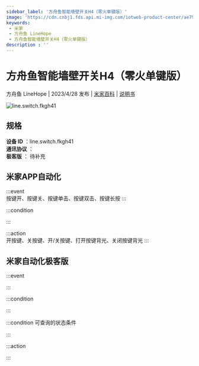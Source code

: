 ```yaml
---
sidebar_label: '方舟鱼智能墙壁开关H4（零火单键版）'
image: 'https://cdn.cnbj1.fds.api.mi-img.com/iotweb-product-center/ae79280f9b3c449d2c45cf4e7868a2b9_1676614778786.png?GalaxyAccessKeyId=AKVGLQWBOVIRQ3XLEW&Expires=9223372036854775807&Signature=lpfUxIHJVQLmyqI+yVgPi7VaLao='
keywords: 
 - 米家
 - 方舟鱼 LineHope
 - 方舟鱼智能墙壁开关H4（零火单键版）
description : ''
---
```

# 方舟鱼智能墙壁开关H4（零火单键版）

方舟鱼 LineHope | 2023/4/28 发布 | [米家百科](https://home.mi.com/webapp/content/baike/product/index.html?model=line.switch.fkgh41) | [说明书](https://home.mi.com/views/introduction.html?model=line.switch.fkgh41&region=cn)

![line.switch.fkgh41](https://cdn.cnbj1.fds.api.mi-img.com/iotweb-product-center/ae79280f9b3c449d2c45cf4e7868a2b9_1676614778786.png?GalaxyAccessKeyId=AKVGLQWBOVIRQ3XLEW&Expires=9223372036854775807&Signature=lpfUxIHJVQLmyqI+yVgPi7VaLao=)

## 规格  
> 
**设备 ID** ：line.switch.fkgh41  
**通讯协议** ：  
**极客版**  ： 待补充 


## 米家APP自动化  

:::event  
按键开、按键关、按键单击、按键双击、按键长按
:::

:::condition  

:::

:::action   
开按键、关按键、开/关按键、打开按键背光、关闭按键背光
:::

## 米家自动化极客版  

:::event  

:::

:::condition  

:::

:::condition 可查询的状态条件  

:::

:::action  

:::

        
